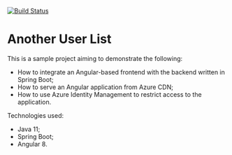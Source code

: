 [![Build Status](https://travis-ci.com/alexandernikiforov/user-list.svg?branch=master)](https://travis-ci.com/alexandernikiforov/user-list)
# Another User List
This is a sample project aiming to demonstrate the following:
* How to integrate an Angular-based frontend with the backend written in Spring Boot;
* How to serve an Angular application from Azure CDN;
* How to use Azure Identity Management to restrict access to the application.

Technologies used:
* Java 11;
* Spring Boot;
* Angular 8.
